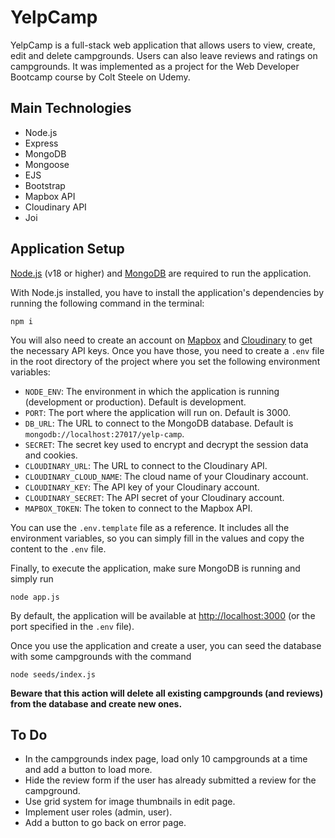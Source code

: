 # YelpCamp

YelpCamp is a full-stack web application that allows users to view, create, edit and delete campgrounds. Users can also leave reviews and ratings on campgrounds. It was implemented as a project for the Web Developer Bootcamp course by Colt Steele on Udemy.

## Main Technologies

- Node.js
- Express
- MongoDB
- Mongoose
- EJS
- Bootstrap
- Mapbox API
- Cloudinary API
- Joi

## Application Setup

[Node.js](https://nodejs.org/en/download/) (v18 or higher) and [MongoDB](https://www.mongodb.com/try/download/community) are required to run the application.

With Node.js installed, you have to install the application's dependencies by running the following command in the terminal:

```shell
npm i
```

You will also need to create an account on [Mapbox](https://www.mapbox.com/) and [Cloudinary](https://cloudinary.com/) to get the necessary API keys. Once you have those, you need to create a `.env` file in the root directory of the project where you set the following environment variables:

- `NODE_ENV`: The environment in which the application is running (development or production). Default is development.
- `PORT`: The port where the application will run on. Default is 3000.
- `DB_URL`: The URL to connect to the MongoDB database. Default is `mongodb://localhost:27017/yelp-camp`.
- `SECRET`: The secret key used to encrypt and decrypt the session data and cookies.
- `CLOUDINARY_URL`: The URL to connect to the Cloudinary API.
- `CLOUDINARY_CLOUD_NAME`: The cloud name of your Cloudinary account.
- `CLOUDINARY_KEY`: The API key of your Cloudinary account.
- `CLOUDINARY_SECRET`: The API secret of your Cloudinary account.
- `MAPBOX_TOKEN`: The token to connect to the Mapbox API.

You can use the `.env.template` file as a reference. It includes all the environment variables, so you can simply fill in the values and copy the content to the `.env` file.

Finally, to execute the application, make sure MongoDB is running and simply run

```shell
node app.js
```

By default, the application will be available at <http://localhost:3000> (or the port specified in the `.env` file).

Once you use the application and create a user, you can seed the database with some campgrounds with the command

```shell
node seeds/index.js
```

**Beware that this action will delete all existing campgrounds (and reviews) from the database and create new ones.**

## To Do

- In the campgrounds index page, load only 10 campgrounds at a time and add a button to load more.
- Hide the review form if the user has already submitted a review for the campground.
- Use grid system for image thumbnails in edit page.
- Implement user roles (admin, user).
- Add a button to go back on error page.
